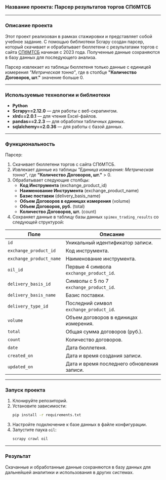 ### Название проекта: **Парсер результатов торгов СПбМТСБ**

---

### Описание проекта  
Этот проект реализован в рамках стажировки и представляет собой учебное задание. С помощью библиотеки Scrapy создан парсер, который скачивает и обрабатывает бюллетени с результатами торгов с сайта [СПбМТСБ](https://spimex.com/markets/oil_products/trades/results/) начиная с 2023 года. Полученные данные сохраняются в базу данных для последующего анализа.  

Парсер извлекает из таблицы бюллетеня только данные с единицей измерения *"Метрическая тонна"*, где в столбце **"Количество Договоров, шт."** значение больше 0.  

---

### Используемые технологии и библиотеки  
- **Python**  
- **Scrapy==2.12.0** — для работы с веб-скрапингом.  
- **xlrd==2.0.1** — для чтения Excel-файлов.  
- **pandas==2.2.3** — для обработки табличных данных.  
- **sqlalchemy==2.0.36** — для работы с базой данных.  

---

### Функциональность  
Парсер:  
1. Скачивает бюллетени торгов с сайта СПбМТСБ.  
2. Извлекает данные из таблицы *"Единица измерения: Метрическая тонна"*, где **"Количество Договоров, шт."** > 0.  
3. Обрабатывает следующие столбцы:  
   - **Код Инструмента** (exchange_product_id)  
   - **Наименование Инструмента** (exchange_product_name)  
   - **Базис поставки** (delivery_basis_name)  
   - **Объем Договоров в единицах измерения** (volume)  
   - **Объем Договоров, руб.** (total)  
   - **Количество Договоров, шт.** (count)  
4. Сохраняет данные в таблицу базы данных `spimex_trading_results` со следующей структурой:  

| Поле                | Описание                                          |
|---------------------|--------------------------------------------------|
| `id`                | Уникальный идентификатор записи.                  |
| `exchange_product_id` | Код инструмента.                                 |
| `exchange_product_name` | Наименование инструмента.                       |
| `oil_id`            | Первые 4 символа `exchange_product_id`.          |
| `delivery_basis_id` | Символы с 5 по 7 `exchange_product_id`.           |
| `delivery_basis_name` | Базис поставки.                                  |
| `delivery_type_id`  | Последний символ `exchange_product_id`.          |
| `volume`            | Объем договоров в единицах измерения.            |
| `total`             | Общая сумма договоров (руб.).                    |
| `count`             | Количество договоров.                            |
| `date`              | Дата бюллетеня.                                  |
| `created_on`        | Дата и время создания записи.                    |
| `updated_on`        | Дата и время последнего обновления записи.       |  

---

### Запуск проекта  
1. Клонируйте репозиторий.  
2. Установите зависимости:  
   ```bash
   pip install -r requirements.txt
   ```  
3. Настройте подключение к базе данных в файле конфигурации.  
4. Запустите паука `oil`:  
   ```bash
   scrapy crawl oil
   ```  

---

### Результат  
Скачанные и обработанные данные сохраняются в базу данных для дальнейшей аналитики и использования в других системах.  

